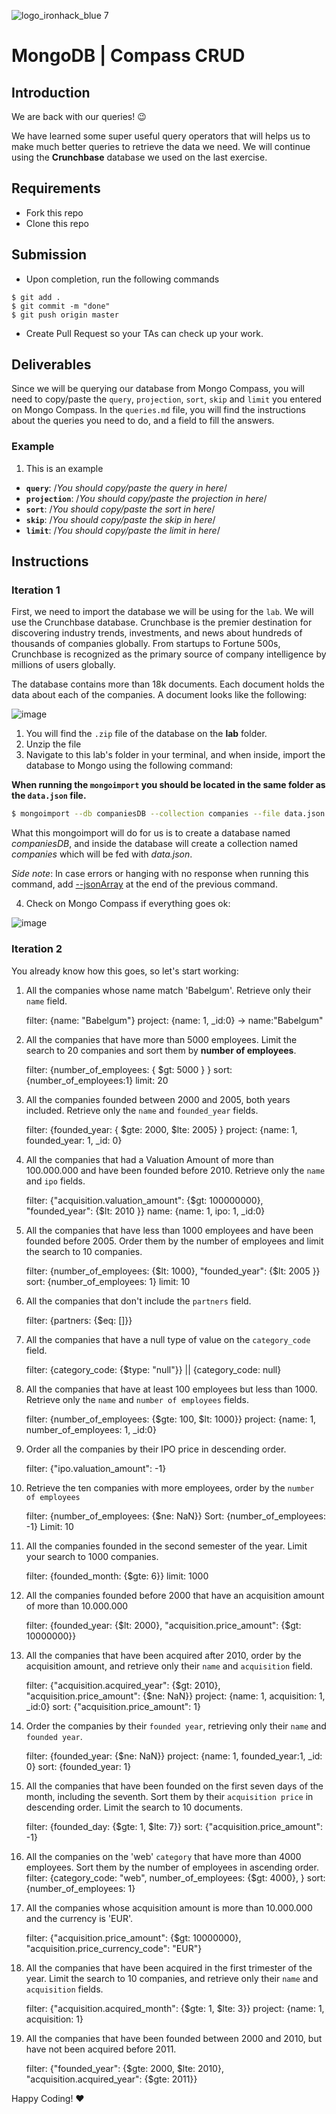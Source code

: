 ![logo_ironhack_blue 7](https://user-images.githubusercontent.com/23629340/40541063-a07a0a8a-601a-11e8-91b5-2f13e4e6b441.png)

# MongoDB | Compass CRUD

## Introduction

We are back with our queries! :wink:

We have learned some super useful query operators that will helps us to make much better queries to retrieve the data we need. We will continue using the **Crunchbase** database we used on the last exercise.

## Requirements

- Fork this repo
- Clone this repo

## Submission

- Upon completion, run the following commands

```
$ git add .
$ git commit -m "done"
$ git push origin master
```

- Create Pull Request so your TAs can check up your work.

## Deliverables

Since we will be querying our database from Mongo Compass, you will need to copy/paste the `query`, `projection`, `sort`, `skip` and `limit` you entered on Mongo Compass. In the `queries.md` file, you will find the instructions about the queries you need to do, and a field to fill the answers.

### Example

1. This is an example

- **`query`**: /_You should copy/paste the query in here_/
- **`projection`**: /_You should copy/paste the projection in here_/
- **`sort`**: /_You should copy/paste the sort in here_/
- **`skip`**: /_You should copy/paste the skip in here_/
- **`limit`**: /_You should copy/paste the limit in here_/

## Instructions

### Iteration 1

First, we need to import the database we will be using for the `lab`. We will use the Crunchbase database. Crunchbase is the premier destination for discovering industry trends, investments, and news about hundreds of thousands of companies globally. From startups to Fortune 500s, Crunchbase is recognized as the primary source of company intelligence by millions of users globally.

The database contains more than 18k documents. Each document holds the data about each of the companies. A document looks like the following:

![image](https://user-images.githubusercontent.com/23629340/36494916-d6db1770-1733-11e8-903e-5119b3c1b688.png)

1. You will find the `.zip` file of the database on the **lab** folder.
2. Unzip the file
3. Navigate to this lab's folder in your terminal, and when inside, import the database to Mongo using the following command:

**When running the `mongoimport` you should be located in the same folder as the `data.json` file.**

```bash
$ mongoimport --db companiesDB --collection companies --file data.json
```

What this mongoimport will do for us is to create a database named _companiesDB_, and inside the database will create a collection named _companies_ which will be fed with _data.json_.

_Side note_: In case errors or hanging with no response when running this command, add [--jsonArray](https://docs.mongodb.com/manual/reference/program/mongoimport/#cmdoption-mongoimport-jsonarray) at the end of the previous command.

4. Check on Mongo Compass if everything goes ok:

![image](https://user-images.githubusercontent.com/23629340/36534191-1f1bc5ec-17c6-11e8-9463-4945679b98c0.png)

### Iteration 2

You already know how this goes, so let's start working:

1. All the companies whose name match 'Babelgum'. Retrieve only their `name` field.

   filter: {name: "Babelgum"} project: {name: 1, _id:0} -> name:"Babelgum"

2. All the companies that have more than 5000 employees. Limit the search to 20 companies and sort them by **number of employees**.

   filter: {number_of_employees: { $gt: 5000 } }  sort: {number_of_employees:1}  limit: 20

3. All the companies founded between 2000 and 2005, both years included. Retrieve only the `name` and `founded_year` fields.

   filter: {founded_year: { $gte: 2000, $lte: 2005} } project: {name: 1, founded_year: 1, _id: 0}

4. All the companies that had a Valuation Amount of more than 100.000.000 and have been founded before 2010. Retrieve only the `name` and `ipo` fields.

   filter: {"acquisition.valuation_amount": {$gt: 100000000}, "founded_year": {$lt: 2010 }} name: {name: 1, ipo: 1, _id:0}

5. All the companies that have less than 1000 employees and have been founded before 2005. Order them by the number of employees and limit the search to 10 companies.

   filter: {number_of_employees: {$lt: 1000}, "founded_year": {$lt: 2005 }} sort: {number_of_employees: 1}  limit: 10

6. All the companies that don't include the `partners` field.

   filter: {partners: {$eq: []}}

7. All the companies that have a null type of value on the `category_code` field.

   filter: {category_code: {$type: "null"}} || {category_code: null}

8. All the companies that have at least 100 employees but less than 1000. Retrieve only the `name` and `number of employees` fields.

   filter: {number_of_employees: {$gte: 100, $lt: 1000}} project: {name: 1, number_of_employees: 1, _id:0}

9. Order all the companies by their IPO price in descending order.

   filter: {"ipo.valuation_amount": -1}
   
10. Retrieve the ten companies with more employees, order by the `number of employees`

    filter: {number_of_employees: {$ne: NaN}}  Sort: {number_of_employees: -1} Limit: 10
    
11. All the companies founded in the second semester of the year. Limit your search to 1000 companies.

    filter: {founded_month: {$gte: 6}} limit: 1000

12. All the companies founded before 2000 that have an acquisition amount of more than 10.000.000

    filter: {founded_year: {$lt: 2000}, "acquisition.price_amount": {$gt: 10000000}}

13. All the companies that have been acquired after 2010, order by the acquisition amount, and retrieve only their `name` and `acquisition` field.

    filter: {"acquisition.acquired_year": {$gt: 2010}, "acquisition.price_amount": {$ne: NaN}} project: {name: 1, acquisition: 1, _id:0} sort: {"acquisition.price_amount": 1}

14. Order the companies by their `founded year`, retrieving only their `name` and `founded year`.

    filter: {founded_year: {$ne: NaN}}  project: {name: 1, founded_year:1, _id: 0} sort: {founded_year: 1}

15. All the companies that have been founded on the first seven days of the month, including the seventh. Sort them by their `acquisition price` in descending order. Limit the search to 10 documents.

    filter: {founded_day: {$gte: 1, $lte: 7}} sort: {"acquisition.price_amount": -1}


16. All the companies on the 'web' `category` that have more than 4000 employees. Sort them by the number of employees in ascending order.
    filter: {category_code: "web", number_of_employees: {$gt: 4000}, }  sort: {number_of_employees: 1}

17. All the companies whose acquisition amount is more than 10.000.000 and the currency is 'EUR'.

    filter: {"acquisition.price_amount": {$gt: 10000000}, "acquisition.price_currency_code": "EUR"}

18. All the companies that have been acquired in the first trimester of the year. Limit the search to 10 companies, and retrieve only their `name` and `acquisition` fields.

    filter: {"acquisition.acquired_month": {$gte: 1, $lte: 3}}  project: {name: 1, acquisition: 1}

19. All the companies that have been founded between 2000 and 2010, but have not been acquired before 2011.

    filter: {"founded_year": {$gte: 2000, $lte: 2010}, "acquisition.acquired_year": {$gte: 2011}}

Happy Coding! :heart:
